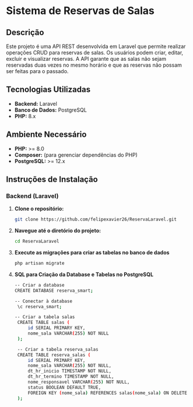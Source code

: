 # Sistema de Reservas de Salas

## Descrição

Este projeto é uma API REST desenvolvida em Laravel que permite realizar operações CRUD para reservas de salas. Os usuários podem criar, editar, excluir e visualizar reservas. A API garante que as salas não sejam reservadas duas vezes no mesmo horário e que as reservas não possam ser feitas para o passado.

## Tecnologias Utilizadas

- **Backend:** Laravel
- **Banco de Dados:** PostgreSQL
- **PHP:** 8.x

## Ambiente Necessário

- **PHP:** >= 8.0
- **Composer:** (para gerenciar dependências do PHP)
- **PostgreSQL:** >= 12.x

## Instruções de Instalação

### Backend (Laravel)

1. **Clone o repositório:**
   ```bash
   git clone https://github.com/felipexavier26/ReservaLaravel.git

2. **Navegue até o diretório do projeto:**
   ```bash
   cd ReservaLaravel

3. **Execute as migrações para criar as tabelas no banco de dados**
   ```bash
   php artisan migrate


4. **SQL para Criação da Database e Tabelas no PostgreSQL**
   ```bash
   -- Criar a database
   CREATE DATABASE reserva_smart;

   -- Conectar à database
    \c reserva_smart;

   -- Criar a tabela salas
    CREATE TABLE salas (
        id SERIAL PRIMARY KEY,
        nome_sala VARCHAR(255) NOT NULL
    );

    -- Criar a tabela reserva_salas
    CREATE TABLE reserva_salas (
        id SERIAL PRIMARY KEY,
        nome_sala VARCHAR(255) NOT NULL,
        dt_hr_inicio TIMESTAMP NOT NULL,
        dt_hr_termino TIMESTAMP NOT NULL,
        nome_responsavel VARCHAR(255) NOT NULL,
        status BOOLEAN DEFAULT TRUE,
        FOREIGN KEY (nome_sala) REFERENCES salas(nome_sala) ON DELETE CASCADE
    );
   
